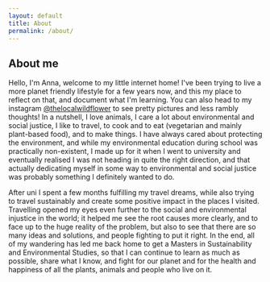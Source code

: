 ```yaml
---
layout: default
title: About
permalink: /about/
---
```


## About me
Hello, I'm Anna, welcome to my little internet home! I've been trying to live a more planet friendly lifestyle for a few years now, and this my place to reflect on that, and document what I'm learning. You can also head to my instagram [@thelocalwildflower](https://www.instagram.com/thelocalwildflower/) to see pretty pictures and less rambly thoughts! In a nutshell, I love animals, I care a lot about environmental and social justice, I like to travel, to cook and to eat (vegetarian and mainly plant-based food), and to make things. I have always cared about protecting the environment, and while my environmental education during school was practically non-existent, I made up for it when I went to university and eventually realised I was not heading in quite the right direction, and that actually dedicating myself in some way to environmental and social justice was probably something I definitely wanted to do.

After uni I spent a few months fulfilling my travel dreams, while also trying to travel sustainably and create some positive impact in the places I visited. Travelling opened my eyes even further to the social and environmental injustice in the world; it helped me see the root causes more clearly, and to face up to the huge reality of the problem, but also to see that there are so many ideas and solutions, and people fighting to put it right.  In the end, all of my wandering has led me back home to get a Masters in Sustainability and Environmental Studies, so that I can continue to learn as much as possible, share what I know, and fight for our planet and for the health and happiness of all the plants, animals and people who live on it. 
